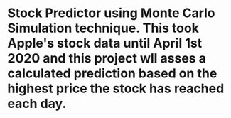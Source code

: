 # Stock Predictor using Monte Carlo Simulation technique. This took Apple's stock data until April 1st 2020 and this project wll asses a calculated prediction based on the highest price the stock has reached each day.
